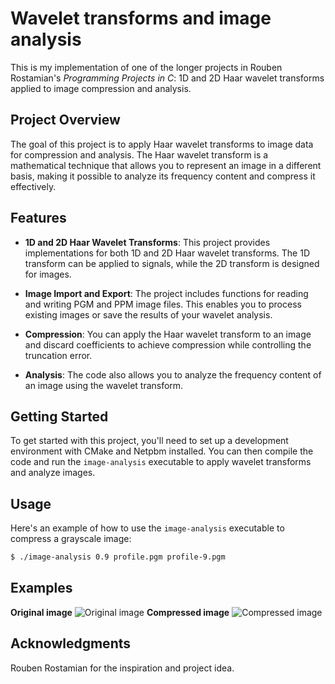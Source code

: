 # Wavelet transforms and image analysis

This is my implementation of one of the longer projects in Rouben Rostamian's *Programming Projects in C*: 1D and 2D Haar wavelet transforms applied to image compression and analysis.

## Project Overview

The goal of this project is to apply Haar wavelet transforms to image data for compression and analysis. The Haar wavelet transform is a mathematical technique that allows you to represent an image in a different basis, making it possible to analyze its frequency content and compress it effectively.

## Features

- **1D and 2D Haar Wavelet Transforms**: This project provides implementations for both 1D and 2D Haar wavelet transforms. The 1D transform can be applied to signals, while the 2D transform is designed for images.

- **Image Import and Export**: The project includes functions for reading and writing PGM and PPM image files. This enables you to process existing images or save the results of your wavelet analysis.

- **Compression**: You can apply the Haar wavelet transform to an image and discard coefficients to achieve compression while controlling the truncation error.

- **Analysis**: The code also allows you to analyze the frequency content of an image using the wavelet transform.

## Getting Started

To get started with this project, you'll need to set up a development environment with CMake and Netpbm installed. You can then compile the code and run the `image-analysis` executable to apply wavelet transforms and analyze images.

## Usage

Here's an example of how to use the `image-analysis` executable to compress a grayscale image:

```bash
$ ./image-analysis 0.9 profile.pgm profile-9.pgm
```
## Examples
**Original image**
![**Original image**](https://i.imgur.com/YBNGYJs.jpg)
**Compressed image**
![**Compressed image**](https://i.imgur.com/8T6Cep4.jpg)

## Acknowledgments

Rouben Rostamian for the inspiration and project idea.
